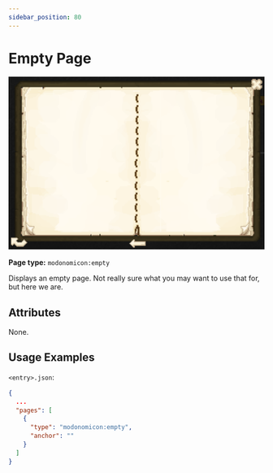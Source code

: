 ```yaml
---
sidebar_position: 80
---
```


# Empty Page

![Empty Page](/img/docs/basics/page-types/empty-page.png)

**Page type:** `modonomicon:empty`

Displays an empty page. Not really sure what you may want to use that for, but here we are.

## Attributes

None.

## Usage Examples

`<entry>.json`:

```json
{
  ...
  "pages": [
    {
      "type": "modonomicon:empty",
      "anchor": ""
    }
  ]
}
```  

